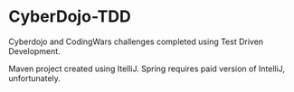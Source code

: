 # CyberDojo-TDD
Cyberdojo and CodingWars challenges completed using Test Driven Development.

Maven project created using ItelliJ. Spring requires paid version of IntelliJ, unfortunately.
